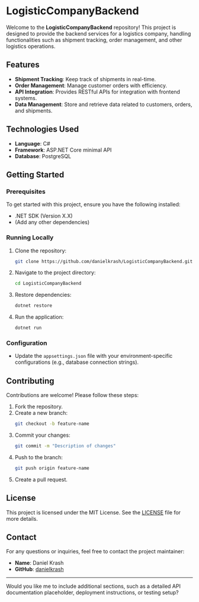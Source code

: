 # LogisticCompanyBackend

Welcome to the **LogisticCompanyBackend** repository! This project is designed to provide the backend services for a logistics company, handling functionalities such as shipment tracking, order management, and other logistics operations.

## Features

- **Shipment Tracking**: Keep track of shipments in real-time.
- **Order Management**: Manage customer orders with efficiency.
- **API Integration**: Provides RESTful APIs for integration with frontend systems.
- **Data Management**: Store and retrieve data related to customers, orders, and shipments.

## Technologies Used

- **Language**: C#
- **Framework**: ASP.NET Core minimal API
- **Database**: PostgreSQL

## Getting Started

### Prerequisites

To get started with this project, ensure you have the following installed:

- .NET SDK (Version X.X)
- (Add any other dependencies)

### Running Locally

1. Clone the repository:
   ```bash
   git clone https://github.com/danielkrash/LogisticCompanyBackend.git
   ```
2. Navigate to the project directory:
   ```bash
   cd LogisticCompanyBackend
   ```
3. Restore dependencies:
   ```bash
   dotnet restore
   ```
4. Run the application:
   ```bash
   dotnet run
   ```

### Configuration

- Update the `appsettings.json` file with your environment-specific configurations (e.g., database connection strings).

## Contributing

Contributions are welcome! Please follow these steps:

1. Fork the repository.
2. Create a new branch:
   ```bash
   git checkout -b feature-name
   ```
3. Commit your changes:
   ```bash
   git commit -m "Description of changes"
   ```
4. Push to the branch:
   ```bash
   git push origin feature-name
   ```
5. Create a pull request.

## License

This project is licensed under the MIT License. See the [LICENSE](LICENSE) file for more details.

## Contact

For any questions or inquiries, feel free to contact the project maintainer:

- **Name**: Daniel Krash
- **GitHub**: [danielkrash](https://github.com/danielkrash)

---

Would you like me to include additional sections, such as a detailed API documentation placeholder, deployment instructions, or testing setup?
